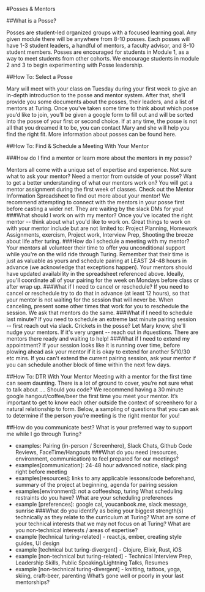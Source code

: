 #Posses & Mentors

##What is a Posse? 

Posses are student-led organized groups with a focused learning goal. Any given module there will be anywhere from 8-10 posses. Each posses will have 1-3 student leaders, a handful of mentors, a faculty advisor, and 8-10 student members. Posses are encouraged for students in Module 1, as a way to meet students from other cohorts. We encourage students in module 2 and 3 to begin experimenting with Posse leadership. 


##How To: Select a Posse

Mary will meet with your class on Tuesday during your first week to give an in-depth introduction to the posse and mentor system. After that, she’ll provide you some documents about the posses, their leaders, and a list of mentors at Turing. Once you’ve taken some time to think about which posse you’d like to join, you’ll be given a google form to fill out and will be sorted into the posse of your first or second choice. If at any time, the posse is not all that you dreamed it to be, you can contact Mary and she will help you find the right fit.  More information about posses can be found here.


##How To: Find & Schedule a Meeting With Your Mentor

###How do I find a mentor or learn more about the mentors in my posse?

Mentors all come with a unique set of expertise and experience. Not sure what to ask your mentor? Need a mentor from outside of your posse? Want to get a better understanding of what our mentors work on?
You will get a mentor assignment during the first week of classes. Check out the Mentor Information Spreadsheet to find out more about your mentor! We recommend attempting to connect with the mentors in your posse first before casting a wider net. They are waiting by the slack DMs for you!
###What should I work on with my mentor?
Once you've located the right mentor -- think about what you'd like to work on. Great things to work on with your mentor include but are not limited to: Project Planning, Homework Assignments, exercism, Project work, Interview Prep, Shooting the breeze about life after turing.
###How do I schedule a meeting with my mentor?
Your mentors all volunteer their time to offer you unconditional support while you're on the wild ride through Turing. Remember that their time is just as valuable as yours and schedule pairing at LEAST 24-48 hours in advance (we acknowledge that exceptions happen). Your mentors should have updated availability in the spreadsheet referenced above. Ideally, you'll coordinate all of your pairing for the week on Mondays before class or after wrap up. 
###What if I need to cancel or reschedule?
If you need to cancel or reschedule try to do that in advance (at least 12 hours), so that your mentor is not waiting for the session that will never be. When canceling, present some other times that work for you to reschedule the session. We ask that mentors do the same.
###What if I need to schedule last minute?
If you need to schedule an extreme last minute pairing session -- first reach out via slack. Crickets in the posse? Let Mary know, she'll nudge your mentors. If it's very urgent -- reach out in #questions. There are mentors there ready and waiting to help!
###What if I need to extend my appointment?
If your session looks like it is running over time, before plowing ahead ask your mentor if it is okay to extend for another 5/10/30 etc mins.
If you can't extend the current pairing session, ask your mentor if you can schedule another block of time within the next few days.



##How To: DTR With Your Mentor
Meeting with a mentor for the first time can seem daunting. There is a lot of ground to cover, you’re not sure what to talk about …. Should you code? We recommend having a 30 minute google hangout/coffee/beer the first time you meet your mentor. It’s important to get to know each other outside the context of screenhero for a natural relationship to form. Below, a sampling of questions that you can ask to determine if the person you’re meeting is the right mentor for you! 

##How do you communicate best? What is your preferred way to support me while I go through Turing?

- examples: Pairing (in-person / Screenhero), Slack Chats, Github Code Reviews, FaceTime/Hangouts
###What do you need (resources, environment, communication) to feel prepared for our meetings?
- examples[communication]: 24-48 hour advanced notice, slack ping right before meeting
- examples[resources]: links to any applicable lessons/code beforehand, summary of the project at beginning, agenda for pairing session
- examples[environment]: not a coffeeshop, turing
What scheduling restraints do you have? What are your scheduling preferences
- example [preferences]: google cal, youcanbook.me, slack message, sunrise
###What do you identify as being your biggest strength(s) technically as they relate to the curriculum at Turing? What are some of your technical interests that we may not focus on at Turing? What are you non-technical interests / areas of expertise?
- example [technical turing-related] - react.js, ember, creating style guides, UI design
- example [technical but turing-divergent] - Clojure, Elixir, Rust, iOS
- example [non-technical but turing-related] - Technical Interview Prep, Leadership Skills, Public Speaking/Lightning Talks, Resumes
- example [non-technical turing-divergent] - knitting, tattoos, yoga, skiing, craft-beer, parenting
What’s gone well or poorly in your last mentorships?
 



